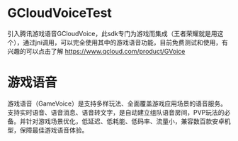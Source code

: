 # GCloudVoiceTest
引入腾讯游戏语音GCloudVoice，此sdk专门为游戏而集成（王者荣耀就是用这个），通过jni调用，可以完全使用其中的游戏语音功能，目前免费测试和使用，有兴趣的可以点击了解 https://www.qcloud.com/product/GVoice
# 游戏语音
游戏语音（GameVoice）是支持多样玩法、全面覆盖游戏应用场景的语音服务。支持实时语音、语音消息、语音转文字，是自动建立组队语音房间，PVP玩法的必备。并针对游戏场景优化，低延迟、低耗能、低码率、流量小，兼容数百款安卓机型，保障最佳游戏语音体验。
